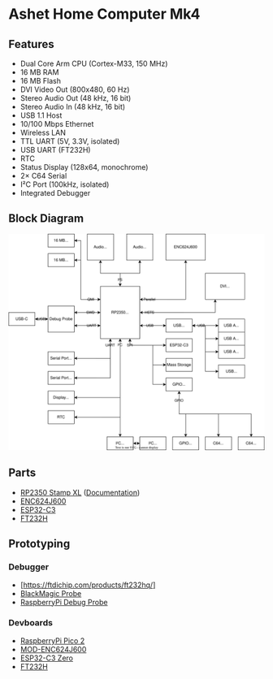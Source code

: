 # Ashet Home Computer Mk4

## Features

- Dual Core Arm CPU (Cortex-M33, 150 MHz)
- 16 MB RAM
- 16 MB Flash
- DVI Video Out (800x480, 60 Hz)
- Stereo Audio Out (48 kHz, 16 bit)
- Stereo Audio In (48 kHz, 16 bit)
- USB 1.1 Host
- 10/100 Mbps Ethernet
- Wireless LAN
- TTL UART (5V, 3.3V, isolated)
- USB UART (FT232H)
- RTC
- Status Display (128x64, monochrome)
- 2× C64 Serial
- I²C Port (100kHz, isolated)
- Integrated Debugger

## Block Diagram

![Block Diagram](Concept/Block%20Diagram.svg)

## Parts

- [RP2350 Stamp XL](https://www.lectronz.com/products/rp2350-stamp-xl) ([Documentation](https://www.solder.party/docs/rp2350-stamp-xl/))
- [ENC624J600](https://www.microchip.com/en-us/product/enc624j600)
- [ESP32-C3](https://www.espressif.com/en/products/socs/esp32-c3)
- [FT232H](https://ftdichip.com/products/ft232hq/)

## Prototyping

### Debugger

- [https://ftdichip.com/products/ft232hq/]
- [BlackMagic Probe](https://github.com/koendv/blackmagic-firmware/blob/master/INSTALL.md)
- [RaspberryPi Debug Probe](https://www.raspberrypi.com/products/debug-probe/)

### Devboards

- [RaspberryPi Pico 2](https://www.raspberrypi.com/products/raspberry-pi-pico-2/)
- [MOD-ENC624J600](https://www.olimex.com/Products/Modules/Ethernet/MOD-ENC624J600/)
- [ESP32-C3 Zero](https://www.waveshare.com/esp32-c3-zero.htm)
- [FT232H](https://www.adafruit.com/product/2264)

